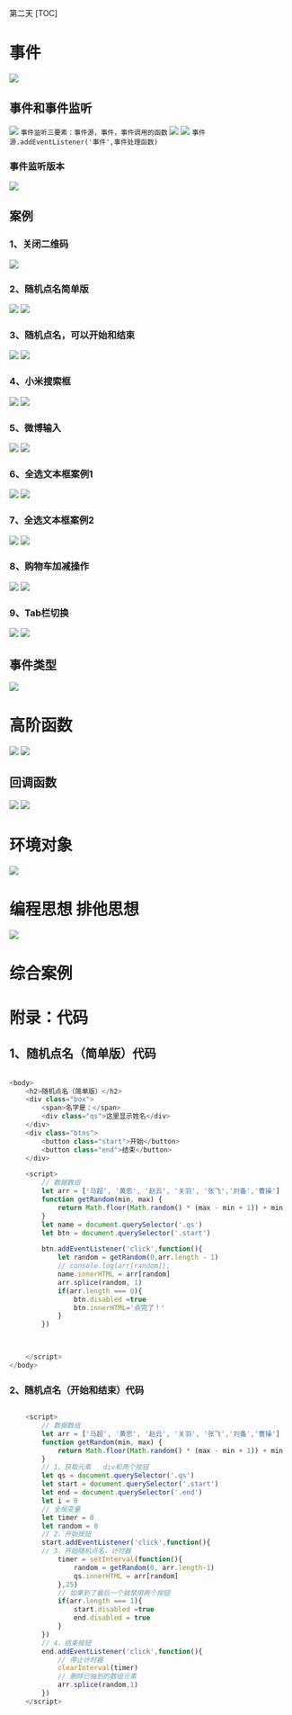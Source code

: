 第二天
[TOC]


# 事件
![](2022-09-16-14-42-48.png)
## 事件和事件监听
![](2022-09-16-14-49-16.png)
`事件监听三要素：事件源，事件，事件调用的函数`
![](2022-09-16-14-51-19.png)
![](2022-09-16-14-58-57.png)
`事件源.addEventListener('事件',事件处理函数)`
### 事件监听版本
![](2022-09-16-16-23-21.png)

## 案例
### 1、关闭二维码
![](2022-09-16-15-41-23.png)
### 2、随机点名简单版
![](2022-09-16-15-19-16.png)
![](2022-09-16-15-40-56.png)
### 3、随机点名，可以开始和结束
![](2022-09-16-16-20-58.png)
![](2022-09-16-16-20-44.png)
### 4、小米搜索框
![](2022-09-16-17-23-26.png)
![](2022-09-16-17-23-38.png)
### 5、微博输入
![](2022-09-16-17-27-42.png)
![](2022-09-16-17-41-27.png)
### 6、全选文本框案例1
![](2022-09-16-17-57-27.png)
![](2022-09-16-18-05-24.png)
### 7、全选文本框案例2
![](2022-09-19-10-48-05.png)
![](2022-09-19-10-59-44.png)
### 8、购物车加减操作
![](2022-09-19-11-08-47.png)
![](2022-09-19-11-18-55.png)
### 9、Tab栏切换
![](2022-09-19-14-22-28.png)
![](2022-09-19-14-22-03.png)

## 事件类型 
![](2022-09-16-16-46-50.png)

# 高阶函数
![](2022-09-19-11-19-48.png)
![](2022-09-19-11-22-57.png)
## 回调函数
![](2022-09-19-11-27-42.png)
![](2022-09-19-11-30-04.png)
# 环境对象
![](2022-09-19-11-40-15.png)

# 编程思想  排他思想
![](2022-09-19-14-20-23.png)

# 综合案例

# 附录：代码
## 1、随机点名（简单版）代码
```javascript

<body>
    <h2>随机点名（简单版）</h2>
    <div class="box">
        <span>名字是：</span>
        <div class="qs">这里显示姓名</div>
    </div>
    <div class="btns">
        <button class="start">开始</button>
        <button class="end">结束</button>
    </div>

    <script>
        // 数据数组
        let arr = ['马超', '黄忠', '赵云', '关羽', '张飞','刘备','曹操']
        function getRandom(min, max) {
            return Math.floor(Math.random() * (max - min + 1)) + min
        }
        let name = document.querySelector('.qs')
        let btn = document.querySelector('.start')

        btn.addEventListener('click',function(){
            let random = getRandom(0,arr.length - 1)
            // console.log(arr[random]);
            name.innerHTML = arr[random]
            arr.splice(random, 1)
            if(arr.length === 0){
                btn.disabled =true
                btn.innerHTML='点完了！'
            }
        })

        

    </script>
</body>

```

### 2、随机点名（开始和结束）代码
```javascript

    <script>
        // 数据数组
        let arr = ['马超', '黄忠', '赵云', '关羽', '张飞','刘备','曹操']
        function getRandom(min, max) {
            return Math.floor(Math.random() * (max - min + 1)) + min
        }
        // 1、获取元素   div和两个按钮
        let qs = document.querySelector('.qs')
        let start = document.querySelector('.start')
        let end = document.querySelector('.end')
        let i = 0
        // 全局变量
        let timer = 0
        let random = 0
        // 2、开始按钮
        start.addEventListener('click',function(){
        // 3、开始随机点名，计时器    
            timer = setInterval(function(){
                random = getRandom(0, arr.length-1)
                qs.innerHTML = arr[random]
            },25)
            // 如果到了最后一个就禁用两个按钮
            if(arr.length === 1){
                start.disabled =true
                end.disabled = true
            }
        })
        // 4、结束按钮
        end.addEventListener('click',function(){
            // 停止计时器
            clearInterval(timer)
            // 删除已抽到的数组元素
            arr.splice(random,1)
        })
    </script>

```